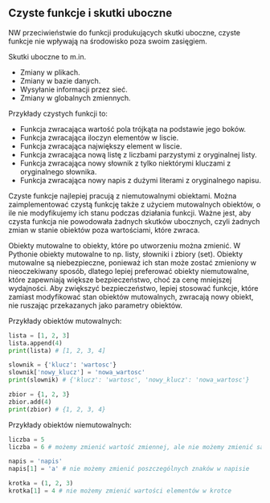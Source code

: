 ## Czyste funkcje i skutki uboczne

NW przeciwieństwie do funkcji produkujących skutki uboczne, czyste funkcje nie wpływają na środowisko poza swoim zasięgiem. 

Skutki uboczne to m.in.
* Zmiany w plikach.
* Zmiany w bazie danych.
* Wysyłanie informacji przez sieć.
* Zmiany w globalnych zmiennych.

Przykłady czystych funkcji to:

* Funkcja zwracająca wartość pola trójkąta na podstawie jego boków.
* Funkcja zwracająca iloczyn elementów w liscie.
* Funkcja zwracająca największy element w liscie.
* Funkcja zwracająca nową listę z liczbami parzystymi z oryginalnej listy.
* Funkcja zwracająca nowy słownik z tylko niektórymi kluczami z oryginalnego słownika.
* Funkcja zwracająca nowy napis z dużymi literami z oryginalnego napisu.

Czyste funkcje najlepiej pracują z niemutowalnymi obiektami. Można zaimplementować czystą funkcję także z użyciem mutowalnych obiektów, o ile nie modyfikujemy ich stanu podczas działania funkcji. Ważne jest, aby czysta funkcja nie powodowała żadnych skutków ubocznych, czyli żadnych zmian w stanie obiektów poza wartościami, które zwraca.

Obiekty mutowalne to obiekty, które po utworzeniu można zmienić. W Pythonie obiekty mutowalne to np. listy, słowniki i zbiory (set). Obiekty mutowalne są niebezpieczne, ponieważ ich stan może zostać zmieniony w nieoczekiwany sposób, dlatego lepiej preferować obiekty niemutowalne, które zapewniają większe bezpieczeństwo, choć za cenę mniejszej wydajności. Aby zwiększyć bezpieczeństwo, lepiej stosować funkcje, które zamiast modyfikować stan obiektów mutowalnych, zwracają nowy obiekt, nie ruszając przekazanych jako parametry obiektów.

Przykłady obiektów mutowalnych:

```python
lista = [1, 2, 3]
lista.append(4)
print(lista) # [1, 2, 3, 4]

slownik = {'klucz': 'wartosc'}
slownik['nowy_klucz'] = 'nowa_wartosc'
print(slownik) # {'klucz': 'wartosc', 'nowy_klucz': 'nowa_wartosc'}

zbior = {1, 2, 3}
zbior.add(4)
print(zbior) # {1, 2, 3, 4}
```

Przykłady obiektów niemutowalnych:

```python
liczba = 5
liczba = 6 # możemy zmienić wartość zmiennej, ale nie możemy zmienić samej liczby

napis = 'napis'
napis[1] = 'a' # nie możemy zmienić poszczególnych znaków w napisie

krotka = (1, 2, 3)
krotka[1] = 4 # nie możemy zmienić wartości elementów w krotce
```
